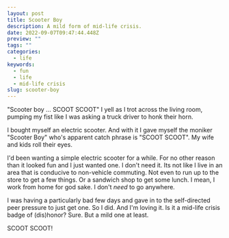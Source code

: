 ```yaml
---
layout: post
title: Scooter Boy
description: A mild form of mid-life crisis.
date: 2022-09-07T09:47:44.448Z
preview: ""
tags: ""
categories:
  - life
keywords:
  - fun
  - life
  - mid-life crisis
slug: scooter-boy
---
```

"Scooter boy ... SCOOT SCOOT" I yell as I trot across the living room, pumping my fist like I was asking a truck driver to honk their horn.

I bought myself an electric scooter.  And with it I gave myself the moniker "Scooter Boy" who's apparent catch phrase is "SCOOT SCOOT".  My wife and kids roll their eyes.

I'd been wanting a simple electric scooter for a while.  For no other reason than it looked fun and I just wanted one.  I don't need it.  Its not like I live in an area that is conducive to non-vehicle commuting.  Not even to run up to the store to get a few things.  Or a sandwich shop to get some lunch.  I mean, I work from home for god sake.  I don't _need_ to go anywhere.

I was having a particularly bad few days and gave in to the self-directed peer pressure to just get one.  So I did.  And I'm loving it.  Is it a mid-life crisis badge of (dis)honor?  Sure.  But a mild one at least.

SCOOT SCOOT!